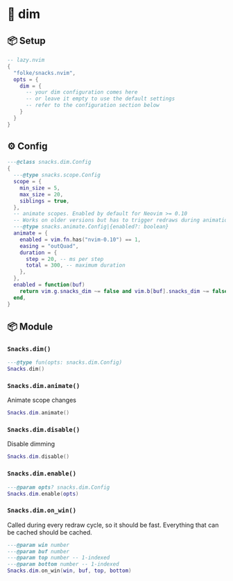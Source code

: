 # 🍿 dim

<!-- docgen -->

## 📦 Setup

```lua
-- lazy.nvim
{
  "folke/snacks.nvim",
  opts = {
    dim = {
      -- your dim configuration comes here
      -- or leave it empty to use the default settings
      -- refer to the configuration section below
    }
  }
}
```

## ⚙️ Config

```lua
---@class snacks.dim.Config
{
  ---@type snacks.scope.Config
  scope = {
    min_size = 5,
    max_size = 20,
    siblings = true,
  },
  -- animate scopes. Enabled by default for Neovim >= 0.10
  -- Works on older versions but has to trigger redraws during animation.
  ---@type snacks.animate.Config|{enabled?: boolean}
  animate = {
    enabled = vim.fn.has("nvim-0.10") == 1,
    easing = "outQuad",
    duration = {
      step = 20, -- ms per step
      total = 300, -- maximum duration
    },
  },
  enabled = function(buf)
    return vim.g.snacks_dim ~= false and vim.b[buf].snacks_dim ~= false and vim.bo[buf].buftype == ""
  end,
}
```

## 📦 Module

### `Snacks.dim()`

```lua
---@type fun(opts: snacks.dim.Config)
Snacks.dim()
```

### `Snacks.dim.animate()`

Animate scope changes

```lua
Snacks.dim.animate()
```

### `Snacks.dim.disable()`

Disable dimming

```lua
Snacks.dim.disable()
```

### `Snacks.dim.enable()`

```lua
---@param opts? snacks.dim.Config
Snacks.dim.enable(opts)
```

### `Snacks.dim.on_win()`

Called during every redraw cycle, so it should be fast.
Everything that can be cached should be cached.

```lua
---@param win number
---@param buf number
---@param top number -- 1-indexed
---@param bottom number -- 1-indexed
Snacks.dim.on_win(win, buf, top, bottom)
```
